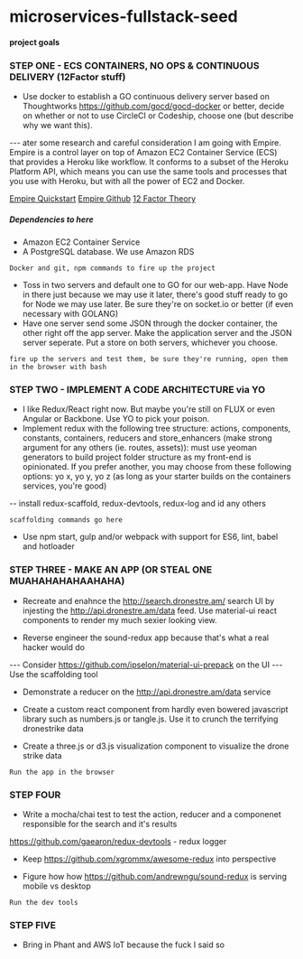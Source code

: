 # microservices-fullstack-seed

#### project goals

### STEP ONE - ECS CONTAINERS, NO OPS & CONTINUOUS DELIVERY (12Factor stuff)
- Use docker to establish a GO continuous delivery server based on Thoughtworks https://github.com/gocd/gocd-docker or better, decide on whether or not to use CircleCI or Codeship, choose one (but describe why we want this).

--- ater some research and careful consideration I am going with Empire. Empire is a control layer on top of Amazon EC2 Container Service (ECS) that provides a Heroku like workflow. It conforms to a subset of the Heroku Platform API, which means you can use the same tools and processes that you use with Heroku, but with all the power of EC2 and Docker.

[Empire Quickstart](http://empire.readthedocs.org/en/latest/)
[Empire Github](https://github.com/remind101/empire)
[12 Factor Theory](http://12factor.net/)


##### Dependencies to here
+ Amazon EC2 Container Service
+ A PostgreSQL database. We use Amazon RDS

``` Docker and git, npm commands to fire up the project ```

- Toss in two servers and default one to GO for our web-app. Have Node in there just because we may use it later, there's good stuff ready to go for Node we may use later. Be sure they're on socket.io or better (if even necessary with GOLANG)
- Have one server send some JSON through the docker container, the other right off the app server. Make the application server and the JSON server seperate. Put a store on both servers, whichever you choose.

``` fire up the servers and test them, be sure they're running, open them in the browser with bash ```


### STEP TWO - IMPLEMENT A CODE ARCHITECTURE via YO
- I like Redux/React right now. But maybe you're still on FLUX or even Angular or Backbone. Use YO to pick your poison.
- Implement redux with the following tree structure: actions, components, constants, containers, reducers and store_enhancers (make strong argument for any others (ie. routes, assets)): must use yeoman generators to build project folder structure as my front-end is opinionated. If you prefer another, you may choose from these following options: yo x, yo y, yo z (as long as your starter builds on the containers services, you're good)

-- install redux-scaffold, redux-devtools, redux-log and id any others

``` scaffolding commands go here ```

- Use npm start, gulp and/or webpack with support for ES6, lint, babel and hotloader

### STEP THREE - MAKE AN APP (OR STEAL ONE MUAHAHAHAHAAHAHA)
- Recreate and enahnce the http://search.dronestre.am/ search UI by injesting the http://api.dronestre.am/data feed. Use material-ui react components to render my much sexier looking view.

- Reverse engineer the sound-redux app because that's what a real hacker would do

--- Consider https://github.com/ipselon/material-ui-prepack on the UI
--- Use the scaffolding tool

- Demonstrate a reducer on the http://api.dronestre.am/data service

- Create a custom react component from hardly even bowered javascript library such as numbers.js or tangle.js. Use it to crunch the terrifying dronestrike data

- Create a three.js or d3.js visualization component to visualize the drone strike data

``` Run the app in the browser ```

### STEP FOUR
- Write a mocha/chai test to test the action, reducer and a componenet responsible for the search and it's results

https://github.com/gaearon/redux-devtools - redux logger

- Keep https://github.com/xgrommx/awesome-redux into perspective

- Figure how how https://github.com/andrewngu/sound-redux is serving mobile vs desktop

``` Run the dev tools ```

### STEP FIVE
- Bring in Phant and AWS IoT because the fuck I said so


